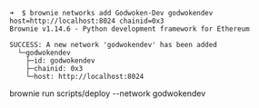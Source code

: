 ```
➜  $ brownie networks add Godwoken-Dev godwokendev host=http://localhost:8024 chainid=0x3
Brownie v1.14.6 - Python development framework for Ethereum

SUCCESS: A new network 'godwokendev' has been added
  └─godwokendev
    ├─id: godwokendev
    ├─chainid: 0x3
    └─host: http://localhost:8024
```

brownie run scripts/deploy --network godwokendev